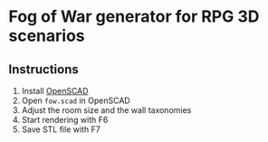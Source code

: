 # Fog of War generator for RPG 3D scenarios

## Instructions

1. Install [OpenSCAD](https://openscad.org/)
2. Open `fow.scad` in OpenSCAD
3. Adjust the room size and the wall taxonomies
4. Start rendering with F6
5. Save STL file with F7
